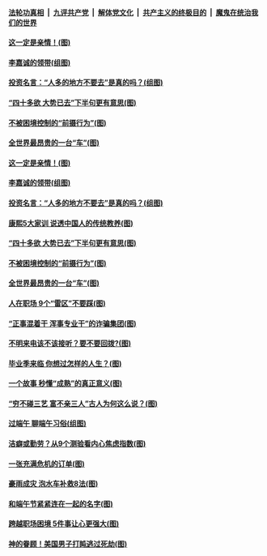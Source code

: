 

####  [法轮功真相](../../../../basic/blob/master/README.md?t=06281231) &nbsp;|&nbsp; [九评共产党](../../../../9ping.md/blob/master/README.md?t=06281231) &nbsp;|&nbsp; [解体党文化](../../../../jtdwh.md/blob/master/README.md?t=06281231)  &nbsp;|&nbsp; [共产主义的终极目的](../../../../gczydzjmd.md/blob/master/README.md?t=06281231) &nbsp;|&nbsp; [魔鬼在统治我们的世界](../../../../mgztzwmdsj.md/blob/master/README.md?t=06281231) 

#### [这一定是亲情！(图)](../pages/p8/937905.md?t=06281231) 

#### [李嘉诚的领带(组图)](../pages/p8/937484.md?t=06281231) 

#### [投资名言：“人多的地方不要去”是真的吗？(组图)](../pages/p8/937855.md?t=06281231) 

#### [“四十多欲 大势已去”下半句更有意思(图)](../pages/p8/937811.md?t=06281231) 

#### [不被困境控制的“前摄行为”(图)](../pages/p8/937145.md?t=06281231) 

#### [全世界最昂贵的一台“车”(图)](../pages/p8/937477.md?t=06281231) 

#### [这一定是亲情！(图)](../pages/p8/937905.md?t=06281231) 

#### [李嘉诚的领带(组图)](../pages/p8/937484.md?t=06281231) 

#### [投资名言：“人多的地方不要去”是真的吗？(组图)](../pages/p8/937855.md?t=06281231) 

#### [康熙5大家训 说透中国人的传统教养(图)](../pages/p8/937696.md?t=06281231) 

#### [“四十多欲 大势已去”下半句更有意思(图)](../pages/p8/937811.md?t=06281231) 

#### [不被困境控制的“前摄行为”(图)](../pages/p8/937145.md?t=06281231) 

#### [全世界最昂贵的一台“车”(图)](../pages/p8/937477.md?t=06281231) 

#### [人在职场 9个“雷区”不要踩(图)](../pages/p8/937766.md?t=06281231) 

#### [“正事混着干 浑事专业干”的诈骗集团(图)](../pages/p8/937732.md?t=06281231) 

#### [不明来电该不该接听？要不要回拨?(图)](../pages/p8/936929.md?t=06281231) 

#### [毕业季来临 你想过怎样的人生？(图)](../pages/p8/937661.md?t=06281231) 

#### [一个故事 秒懂“成熟”的真正意义(图)](../pages/p8/936405.md?t=06281231) 

#### [“穷不碰三艺 富不亲三人”古人为何这么说？(图)](../pages/p8/937602.md?t=06281231) 

#### [过端午 聊端午习俗(组图)](../pages/p8/937246.md?t=06281231) 

#### [洁癖或勤劳？从9个测验看内心焦虑指数(图)](../pages/p8/937558.md?t=06281231) 

#### [一张充满危机的订单(图)](../pages/p8/936981.md?t=06281231) 

#### [豪雨成灾 泡水车补救8法(图)](../pages/p8/937526.md?t=06281231) 

#### [和端午节紧紧连在一起的名字(图)](../pages/p8/937448.md?t=06281231) 

#### [跨越职场困境 5件事让心更强大(图)](../pages/p8/937375.md?t=06281231) 

#### [神的眷顾！美国男子打盹逃过死劫(图)](../pages/p8/936985.md?t=06281231) 

